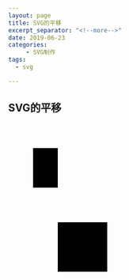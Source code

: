 ```yaml
---
layout: page
title: SVG的平移
excerpt_separator: "<!--more-->"
date: 2019-06-23
categories:
     - SVG制作
tags:
  - svg

---
```


<!--more-->
## SVG的平移
<head>
  <meta charset="UTF-8">
</head>
<body>
<svg>
<rect x="50" y="50" width="50" height="80">
<animate attributeType="XML" attributeName="x" 
from="50" to="300" dur="4s" begin="1s"
restart="always" repeatCount="10">
</animate>
</rect>
</body>
- (attributeType：变化的类型，是HTML还是css)
- 创建一个SVG图形，设定好x，y两个坐标，再设定往哪个轴移动attributeName，再设定from、to既可以设定起始和结束坐标，还有添加过程的时间dur、开始前的时间begin、restart、repeatCount等即可以完成SVG图片的平移动画。
<head>
  <meta charset="UTF-8">
</head>
<body>
<svg>
<rect x="100" y="50" width="100" height="100">
<animate attributeType="XML" attributeName="y" 
from="50" to="100" dur="6s" begin="1s"
restart="always" repeatCount="10">
</animate>
</rect>
</body>